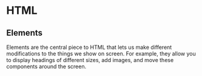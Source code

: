 # HTML
## Elements
Elements are the central piece to HTML that lets us make different modifications to the things we show on screen. For example, 
they allow you to display headings of different sizes, add images, and move these components around the screen. 
